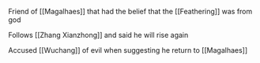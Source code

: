 Friend of [[Magalhaes]] that had the belief that the [[Feathering]] was from god

Follows [[Zhang Xianzhong]] and said he will rise again

Accused [[Wuchang]] of evil when suggesting he return to [[Magalhaes]]